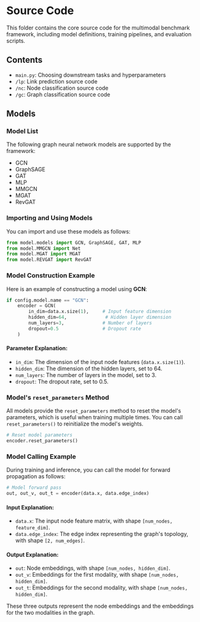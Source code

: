 # Source Code

This folder contains the core source code for the multimodal benchmark framework, including model definitions, training pipelines, and evaluation scripts.

## Contents
- `main.py`: Choosing downstream tasks and hyperparameters
- `/lp`: Link prediction source code
- `/nc`: Node classification source code
- `/gc`: Graph classification source code

## Models
### Model List

The following graph neural network models are supported by the framework:

- GCN
- GraphSAGE
- GAT
- MLP
- MMGCN
- MGAT
- RevGAT

### Importing and Using Models

You can import and use these models as follows:

```python
from model.models import GCN, GraphSAGE, GAT, MLP
from model.MMGCN import Net
from model.MGAT import MGAT
from model.REVGAT import RevGAT
```

### Model Construction Example

Here is an example of constructing a model using **GCN**:

```python
if config.model.name == "GCN":
    encoder = GCN(
        in_dim=data.x.size(1),     # Input feature dimension
        hidden_dim=64,              # Hidden layer dimension
        num_layers=3,              # Number of layers
        dropout=0.5                # Dropout rate
    )
```

#### Parameter Explanation:

- `in_dim`: The dimension of the input node features (`data.x.size(1)`).
- `hidden_dim`: The dimension of the hidden layers, set to 64.
- `num_layers`: The number of layers in the model, set to 3.
- `dropout`: The dropout rate, set to 0.5.

### Model's `reset_parameters` Method

All models provide the `reset_parameters` method to reset the model's parameters, which is useful when training multiple times. You can call `reset_parameters()` to reinitialize the model's weights.

```python
# Reset model parameters
encoder.reset_parameters()
```

### Model Calling Example

During training and inference, you can call the model for forward propagation as follows:

```python
# Model forward pass
out, out_v, out_t = encoder(data.x, data.edge_index)
```

#### Input Explanation:

- `data.x`: The input node feature matrix, with shape `[num_nodes, feature_dim]`.
- `data.edge_index`: The edge index representing the graph's topology, with shape `[2, num_edges]`.

#### Output Explanation:

- `out`: Node embeddings, with shape `[num_nodes, hidden_dim]`.
- `out_v`: Embeddings for the first modality, with shape `[num_nodes, hidden_dim]`.
- `out_t`: Embeddings for the second modality, with shape `[num_nodes, hidden_dim]`.

These three outputs represent the node embeddings and the embeddings for the two modalities in the graph.

